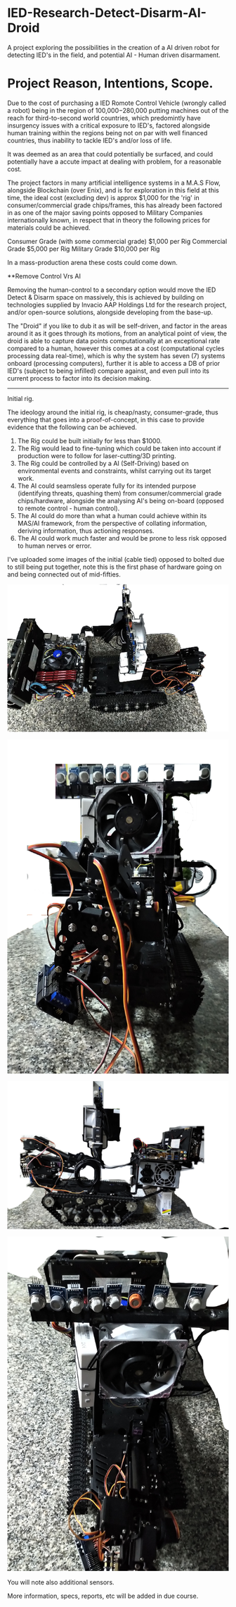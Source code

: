 # IED-Research-Detect-Disarm-AI-Droid
A project exploring the possibilities in the creation of a AI driven robot for detecting IED's in the field, and potential AI - Human driven disarmament. 

# Project Reason, Intentions, Scope.

Due to the cost of purchasing a IED Romote Control Vehicle (wrongly called a robot) being in the region of 100,000$-$280,000 putting machines out of the reach for third-to-second world countries, which predomintly have insurgency issues with a critical exposure to IED's, factored alongside human training within the regions being not on par with well financed countries, thus inability to tackle IED's and/or loss of life.

It was deemed as an area that could potentially be surfaced, and could potentially have a accute impact at dealing with problem, for a reasonable cost.

The project factors in many artificial intelligence systems in a M.A.S Flow, alongside Blockchain (over Enix), and is for exploration in this field at this time, the ideal cost (excluding dev) is approx $1,000 for the 'rig' in consumer/commercial grade chips/frames, this has already been factored in as one of the major saving points opposed to Military Companies internationally known, in respect that in theory the following prices for materials could be achieved.

Consumer Grade (with some commercial grade) $1,000 per Rig
Commercial Grade $5,000 per Rig
Military Grade $10,000 per Rig

In a mass-production arena these costs could come down.

**Remove Control Vrs AI

Removing the human-control to a secondary option would move the IED Detect & Disarm space on massively, this is achieved by building on technologies supplied by Invacio AAP Holdings Ltd for the research project, and/or open-source solutions, alongside developing from the base-up.

The "Droid" if you like to dub it as will be self-driven, and factor in the areas around it as it goes through its motions, from an analytical point of view, the droid is able to capture data points computationally at an exceptional rate compared to a human, however this comes at a cost (computational cycles processing data real-time), which is why the system has seven (7) systems onboard (processing computers), further it is able to access a DB of prior IED's (subject to being infilled) compare against, and even pull into its current process to factor into its decision making.

----

Initial rig.

The ideology around the initial rig, is cheap/nasty, consumer-grade, thus everything that goes into a proof-of-concept, in this case to provide evidence that the following can be achieved.

1) The Rig could be built initially for less than $1000.
2) The Rig would lead to fine-tuning which could be taken into account if production were to follow for laser-cutting/3D printing.
3) The Rig could be controlled by a AI (Self-Driving) based on environmental events and constraints, whilst carrying out its target work.
4) The AI could seamsless operate fully for its intended purpose (identifying threats, quashing them) from consumer/commercial grade chips/hardware, alongside the analysing AI's being on-board (opposed to remote control - human control).
5) The AI could do more than what a human could achieve within its MAS/AI framework, from the perspective of collating information, deriving information, thus actioning responses.
6) The AI could work much faster and would be prone to less risk opposed to human nerves or error.

I've uploaded some images of the initial (cable tied) opposed to bolted due to still being put together, note this is the first phase of hardware going on and being connected out of mid-fifties.

![alt text](https://github.com/Enix-AI/IED-Research-Detect-Disarm-Droid/blob/master/79649142_566492417416226_8502839028968587264_o.jpg)

![alt text](https://github.com/Enix-AI/IED-Research-Detect-Disarm-Droid/blob/master/79431319_566492297416238_605176323823894528_o.jpg)

![alt text](https://github.com/Enix-AI/IED-Research-Detect-Disarm-Droid/blob/master/79852375_566510584081076_7435721633676918784_o.jpg)

![alt text](https://github.com/Enix-AI/IED-Research-Detect-Disarm-Droid/blob/master/80449889_566492207416247_7916549969857740800_o.jpg)


You will note also additional sensors.

More information, specs, reports, etc will be added in due course.


